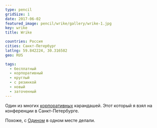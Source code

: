 ```yaml
---
type: pencil
gridSize: 1
date: 2017-06-02
featured_image: pencil/wrike/gallery/wrike-1.jpg
key: wrike
title: Wrike

countries: Россия
cities: Санкт-Петербург
latlng: 59.842224, 30.316582
geo: RUS

tags:
  - бесплатный
  - корпоративный
  - круглый
  - с резинкой
  - новый
  - заточенный
---
```


Один из многих [корпоративных](?tag=корпоративный) карандашей. Этот который я взял на конференции в Санкт-Петербурге.

Похоже, с [Одином](?display=odin) в одном месте делали.
